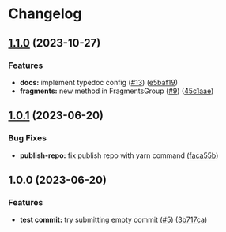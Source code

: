 # Changelog

## [1.1.0](https://github.com/IFCjs/fragment/compare/v1.0.1...v1.1.0) (2023-10-27)


### Features

* **docs:** implement typedoc config ([#13](https://github.com/IFCjs/fragment/issues/13)) ([e5baf19](https://github.com/IFCjs/fragment/commit/e5baf19bd1a70476eb9353c6e050ee49abda6807))
* **fragments:** new method in FragmentsGroup ([#9](https://github.com/IFCjs/fragment/issues/9)) ([45c1aae](https://github.com/IFCjs/fragment/commit/45c1aae18f7f2093feb765a99a51bf792292a60c))

## [1.0.1](https://github.com/IFCjs/fragment/compare/v1.0.0...v1.0.1) (2023-06-20)


### Bug Fixes

* **publish-repo:** fix publish repo with yarn command ([faca55b](https://github.com/IFCjs/fragment/commit/faca55bcf7b0ae4da85664edcc8b681a1bd71f69))

## 1.0.0 (2023-06-20)


### Features

* **test commit:** try submitting empty commit ([#5](https://github.com/IFCjs/fragment/issues/5)) ([3b717ca](https://github.com/IFCjs/fragment/commit/3b717caa4bae77c39cef44a4ab4230ca819ffeeb))
